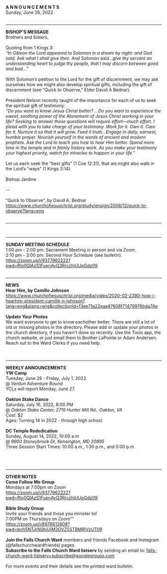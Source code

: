 **A N N O U N C E M E N T S**<br />
Sunday, June 26, 2022<br />
<br />

<hr />

**BISHOP'S MESSAGE**<br />
Brothers and Sisters,<br />
<br />
Quoting from 1 Kings 3:<br />
*“In Gibeon the Lord appeared to Solomon in a dream by night: and God said, Ask what I shall give thee. And Solomon said…give thy servant an understanding heart to judge thy people, that I may discern between good and bad…”*<br />
<br />
With Solomon’s petition to the Lord for the gift of discernment, we may ask ourselves how we might also develop spiritual gifts, including the gift of discernment (see “Quick to Observe,” Elder David A Bednar).<br />
<br />
President Nelson recently taught of the importance for each of us to seek the spiritual gift of testimony:<br />
*“Do you want to know Jesus Christ better? …Do you want to experience the sweet, soothing power of the Atonement of Jesus Christ working in your life? Seeking to answer these questions will require effort—much effort. I plead with you to take charge of your testimony. Work for it. Own it. Care for it. Nurture it so that it will grow. Feed it truth…Engage in daily, earnest, humble prayer. Nourish yourself in the words of ancient and modern prophets. Ask the Lord to teach you how to hear Him better. Spend more time in the temple and in family history work. As you make your testimony your highest priority, watch for miracles to happen in your life.”*<br />
<br />
Let us each seek the “best gifts” (1 Coe 12:31), that we might also walk in the Lord’s “ways” (1 Kings 3:14).<br />
<br />
Bishop Jardine<br />
<br />
--<br />
<br />
“Quick to Observe”, by David A. Bednar<br />
https://www.churchofjesuschrist.org/study/ensign/2006/12/quick-to-observe?lang=eng<br />
<br />


<hr />

<br />


<hr />

**SUNDAY MEETING SCHEDULE**<br />
1:00 pm - 2:00 pm: Sacrament Meeting in person and via Zoom. <br />
2:10 pm - 3:00 pm: Second Hour Schedule (see bulletin). <br />
https://zoom.us/j/9377962222?pwd=Rlo0QlAzS1FuenAyQ3RrczhiUUpGdz09<br />
<br />


<hr />

**NEWS**<br />
**Hear Him, by Camille Johnson**<br />
https://www.churchofjesuschrist.org/media/video/2020-02-2390-how-i-hearhim-president-camille-n-johnson?lang=eng&alang=eng&collectionId=f3ee71a22eaa47608f71479976bda74e<br />
<br />
**Update Your Photos**<br />
We want everyone to get to know eachother better. There are still a lot of old or missing photos in the directory. Please add or update your photos in the church directory, if you haven't done so recently. Use the Tools app, the church website, or just email them to Brother LaPointe or Adam Andersen. Reach out to the Ward Clerks if you need help.<br />
<br />
<br />


<hr />

**WEEKLY ANNOUNCEMENTS**<br />
**YW Camp**<br />
Tuesday, June 28 - Friday, July 1, 2022<br />
@ *Verdun Adventure Bound*<br />
YCLs will report Monday, June 27. <br />
<br />
**Oakton Stake Dance**<br />
Saturday, July 16, 2022, 8:00 PM<br />
@ *Oakton Stake Center, 2719 Hunter Mill Rd., Oakton, VA*<br />
Cost: $2<br />
Ages: Turning 14 in 2022 - through high school<br />
<br />
**DC Temple Rededication**<br />
Sunday, August 14, 2022, 10:00 a.m<br />
@ *9900 Stoneybrook Dr, Kensington, MD 20895*<br />
Three Session Start Times: 10:00 a.m., 1:30 p.m., and 5:00 p.m.<br />
<br />
<br />
<br />

<hr />

**OTHER NOTES**<br />
**Come Follow Me Group**<br />
Mondays at 7:00pm on Zoom<br />
https://zoom.us/j/9377962222?pwd=Rlo0QlAzS1FuenAyQ3RrczhiUUpGdz09<br />
<br />
**Bible Study Group**<br />
Invite your friends and those you minister to!<br />
7:00PM on Thursdays on Zoom""<br />
https://zoom.us/j/8978612608?pwd=bnh5NTJrN0hiUjM3OVZ5STBMRlVzUT09<br />
<br />
 **Join the Falls Church Ward** members and friends Facebook and Instagram (@fallschurchwardfriends) pages.  <br />
 **Subscribe to the Falls Church Ward listserv** by sending an email to: falls-church-ward-listserv+subscribe@googlegroups.com  <br />
<br />
For more events and their details see the printed ward bulletin.  <br />
<br />

